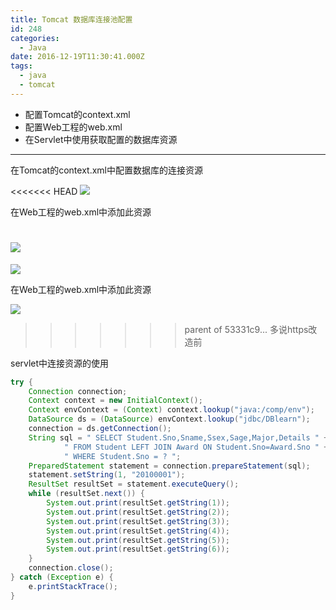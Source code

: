 ```yaml
---
title: Tomcat 数据库连接池配置
id: 248
categories:
  - Java
date: 2016-12-19T11:30:41.000Z
tags:
  - java
  - tomcat
---
```


+ 配置Tomcat的context.xml
+ 配置Web工程的web.xml
+ 在Servlet中使用获取配置的数据库资源

<!--more-->

----

在Tomcat的context.xml中配置数据库的连接资源

<<<<<<< HEAD
![](https://oizhq5zzs.qnssl.com/images/2016/12/QQ截图20161213094556.png)

在Web工程的web.xml中添加此资源

![](https://oizhq5zzs.qnssl.com/images/2016/12/QQ截图20161213094748.png)
=======
![](http://oiz8hjtml.bkt.clouddn.com/images/2016/12/QQ截图20161213094556.png)

在Web工程的web.xml中添加此资源

![](http://oiz8hjtml.bkt.clouddn.com/images/2016/12/QQ截图20161213094748.png)
>>>>>>> parent of 53331c9... 多说https改造前

servlet中连接资源的使用
```java
try {
    Connection connection;
    Context context = new InitialContext();
    Context envContext = (Context) context.lookup("java:/comp/env");
    DataSource ds = (DataSource) envContext.lookup("jdbc/DBlearn");
    connection = ds.getConnection();
    String sql = " SELECT Student.Sno,Sname,Ssex,Sage,Major,Details " +
            " FROM Student LEFT JOIN Award ON Student.Sno=Award.Sno " +
            " WHERE Student.Sno = ? ";
    PreparedStatement statement = connection.prepareStatement(sql);
    statement.setString(1, "20100001");
    ResultSet resultSet = statement.executeQuery();
    while (resultSet.next()) {
        System.out.print(resultSet.getString(1));
        System.out.print(resultSet.getString(2));
        System.out.print(resultSet.getString(3));
        System.out.print(resultSet.getString(4));
        System.out.print(resultSet.getString(5));
        System.out.print(resultSet.getString(6));
    }
    connection.close();
} catch (Exception e) {
    e.printStackTrace();
}
```

